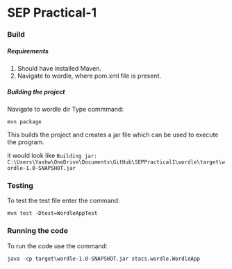 # SEP Practical-1

### Build

##### Requirements

1. Should have installed Maven.
2. Navigate to wordle, where pom.xml file is present.

##### Building the project
Navigate to wordle dir
Type commmand: 
```
mvn package
```
This builds the project and creates a jar file which can be used to execute the program.

it would look like `Building jar: C:\Users\Yashw\OneDrive\Documents\GitHub\SEPPractical1\wordle\target\wordle-1.0-SNAPSHOT.jar`

### Testing

To test the test file enter the command: 
```
mvn test -Dtest=WordleAppTest
```
### Running the code

To run the code use the command: 
```
java -cp target\wordle-1.0-SNAPSHOT.jar stacs.wordle.WordleApp
```